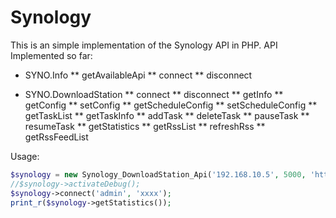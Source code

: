 Synology
=================

This is an simple implementation of the Synology API in PHP.
API Implemented so far:
* SYNO.Info
** getAvailableApi
** connect
** disconnect

* SYNO.DownloadStation
** connect
** disconnect
** getInfo
** getConfig
** setConfig
** getScheduleConfig
** setScheduleConfig
** getTaskList
** getTaskInfo
** addTask
** deleteTask
** pauseTask
** resumeTask
** getStatistics
** getRssList
** refreshRss
** getRssFeedList

Usage:
```php
$synology = new Synology_DownloadStation_Api('192.168.10.5', 5000, 'http', 1);
//$synology->activateDebug();
$synology->connect('admin', 'xxxx');
print_r($synology->getStatistics());
```